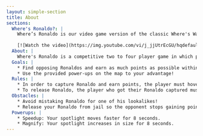 ```yaml
---
layout: simple-section
title: About
sections:
  Where's Ronaldo?: |
    Where’s Ronaldo is our video game version of the classic Where's Waldo book with a few twists!
    
    [![Watch the video](https://img.youtube.com/vi/j_jjUtrEcGU/hqdefault.jpg)](https://www.youtube.com/watch?v=j_jjUtrEcGU&feature=youtu.be)
  About: |
    Where's Ronaldo is a competitive two to four player game in which players control a spotlight with the objective of locating the opponent's elusive Ronaldo who can be found anywhere in a top down view of the level. A Ronaldo can be red, purple, blue, or green. Each player is assigned a Ronaldo on the map, if an opposing player finds an opponent's Ronaldo and puts them under the spotlight for a few seconds, their Ronaldo is "captured" and the capturer starts gaining points over time! After a few seconds, a key will spawn on the map, the player who got captured must get the key in order to release their Ronaldo and stop the opponent from receiving points. Be carfeul becasue there are also fake imposter Ronaldos on the map who will decrease your score by a lot if you capture them! The players with the most amount of points within the two-minute time limit wins the round. In addition, players can use power-ups that will appear on the map to modify their spotlight and help them find Ronaldos faster.
  Goals: |
    * Find opposing Ronaldos and earn as much points as possible within two mintues!
    * Use the provided power-ups on the map to your advantage!
  Rules: |
    * In order to capture Ronaldo and earn points, the player must hover over Ronaldo once he is found for 3 seconds. The player will then gain points over time and the captured Ronaldo will no longer be on the map
    * To release Ronaldo, the player who got their Ronaldo captured must pickup the key that spawns 5 seconds after their Ronaldo was captured.
  Obstacles: |
    * Avoid mistaking Ronaldo for one of his lookalikes!
    * Release your Ronaldo from jail so the opponent stops gaining points
  Powerups: |
    * Speedup: Your spotlight moves faster for 8 seconds.
    * Magnify: Your spotlight increases in size for 8 seconds. 
---
```

